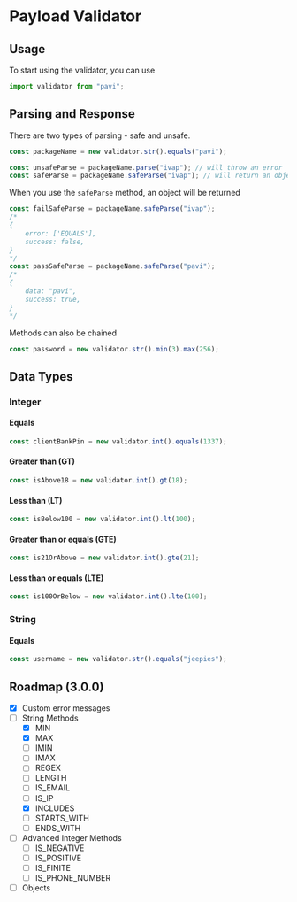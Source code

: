 # Payload Validator


## Usage
To start using the validator, you can use

```js
import validator from "pavi";
```

## Parsing and Response
There are two types of parsing - safe and unsafe.

```js
const packageName = new validator.str().equals("pavi");

const unsafeParse = packageName.parse("ivap"); // will throw an error
const safeParse = packageName.safeParse("ivap"); // will return an object
```

When you use the `safeParse` method, an object will be returned

```js
const failSafeParse = packageName.safeParse("ivap");
/*
{
    error: ['EQUALS'],
    success: false,
}
*/
const passSafeParse = packageName.safeParse("pavi");
/*
{
    data: "pavi",
    success: true,
}
*/
```

Methods can also be chained
```js
const password = new validator.str().min(3).max(256);
```

## Data Types
### Integer
#### Equals
```js 
const clientBankPin = new validator.int().equals(1337);
```

#### Greater than (GT)
```js 
const isAbove18 = new validator.int().gt(18);
```

#### Less than (LT)
```js 
const isBelow100 = new validator.int().lt(100);
```

#### Greater than or equals (GTE)
```js 
const is21OrAbove = new validator.int().gte(21);
```

#### Less than or equals (LTE)
```js 
const is100OrBelow = new validator.int().lte(100);
```

### String
#### Equals
```js 
const username = new validator.str().equals("jeepies");
```

## Roadmap (3.0.0)

- [x] Custom error messages 
- [ ] String Methods
    - [x] MIN
    - [x] MAX
    - [ ] IMIN
    - [ ] IMAX
    - [ ] REGEX
    - [ ] LENGTH
    - [ ] IS_EMAIL
    - [ ] IS_IP
    - [x] INCLUDES
    - [ ] STARTS_WITH
    - [ ] ENDS_WITH
 - [ ] Advanced Integer Methods
    - [ ] IS_NEGATIVE
    - [ ] IS_POSITIVE
    - [ ] IS_FINITE
    - [ ] IS_PHONE_NUMBER
- [ ] Objects